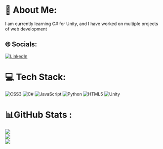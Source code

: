 # 💫 About Me:
I am currently learning C# for Unity, and I have worked on multiple projects of web development


## 🌐 Socials:
[![LinkedIn](https://img.shields.io/badge/LinkedIn-%230077B5.svg?logo=linkedin&logoColor=white)](https://linkedin.com/in/shreyansh-gupta-6a39a6322) 

# 💻 Tech Stack:
![CSS3](https://img.shields.io/badge/css3-%231572B6.svg?style=for-the-badge&logo=css3&logoColor=white) ![C#](https://img.shields.io/badge/c%23-%23239120.svg?style=for-the-badge&logo=csharp&logoColor=white) ![JavaScript](https://img.shields.io/badge/javascript-%23323330.svg?style=for-the-badge&logo=javascript&logoColor=%23F7DF1E) ![Python](https://img.shields.io/badge/python-3670A0?style=for-the-badge&logo=python&logoColor=ffdd54) ![HTML5](https://img.shields.io/badge/html5-%23E34F26.svg?style=for-the-badge&logo=html5&logoColor=white) ![Unity](https://img.shields.io/badge/unity-%23000000.svg?style=for-the-badge&logo=unity&logoColor=white)

# 📊GitHub Stats :
![](https://github-readme-stats.vercel.app/api?username=Shreyansh109&theme=radical&hide_border=false&include_all_commits=false&count_private=false)<br/>
![](https://github-readme-streak-stats.herokuapp.com/?user=Shreyansh109&theme=radical&hide_border=false)<br/>
![](https://github-readme-stats.vercel.app/api/top-langs/?username=Shreyansh109&theme=radical&hide_border=false&include_all_commits=false&count_private=false&layout=compact)
<!-- Proudly created with GPRM ( https://gprm.itsvg.in ) -->
